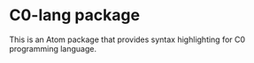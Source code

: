 # C0-lang package
This is an Atom package that provides syntax highlighting for C0 programming language.
